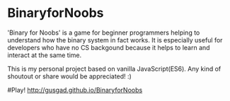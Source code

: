 # BinaryforNoobs

'Binary for Noobs' is a game for beginner programmers helping to understand how the binary system in fact works. It is especially useful for developers who have no CS backgound because it helps to learn and interact at the same time.

This is my personal project based on vanilla JavaScript(ES6). Any kind of shoutout or share would be appreciated! :)

#Play!
http://gusgad.github.io/BinaryforNoobs
